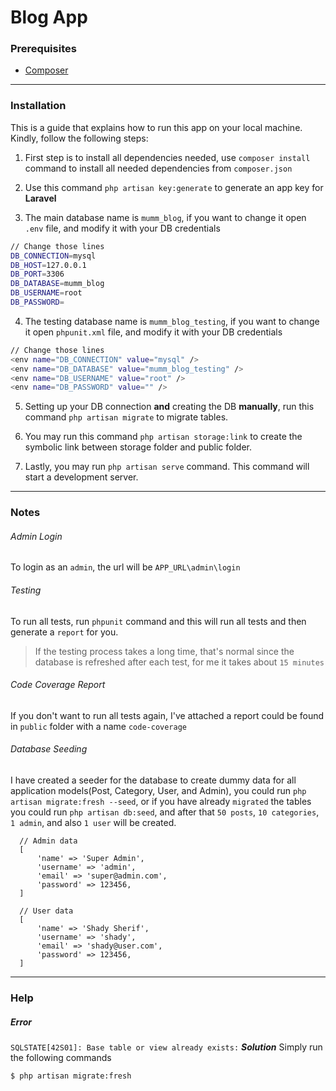 # Blog App
### Prerequisites
* [Composer](https://getcomposer.org/download/ "Download Composer")

-----------------------------------------------------------------------------------

### Installation
This is a guide that explains how to run this app on your local machine. Kindly, follow the following steps:

  1. First step is to install all dependencies needed, use `composer install` command to install all needed dependencies from `composer.json`
  
  2. Use this command `php artisan key:generate` to generate an app key for **Laravel** 

  3. The main database name is `mumm_blog`, if you want to change it open `.env` file, and modify it with your DB credentials
 ```sh
// Change those lines
DB_CONNECTION=mysql
DB_HOST=127.0.0.1
DB_PORT=3306
DB_DATABASE=mumm_blog
DB_USERNAME=root
DB_PASSWORD=
 ```
 
 4. The testing database name is `mumm_blog_testing`, if you want to change it open `phpunit.xml` file, and modify it with your DB credentials
 ```sh
 // Change those lines
<env name="DB_CONNECTION" value="mysql" />
<env name="DB_DATABASE" value="mumm_blog_testing" />
<env name="DB_USERNAME" value="root" />        
<env name="DB_PASSWORD" value="" />
 ```
  5. Setting up your DB connection **and** creating the DB **manually**, run this command `php artisan migrate` to migrate tables.
  
  6. You may run this command `php artisan storage:link` to create the symbolic link between storage folder and public folder.
  
  7. Lastly, you may run `php artisan serve` command. This command will start a development server.

___

### Notes

###### Admin Login

To login as an `admin`, the url will be `APP_URL\admin\login`


###### Testing

To run all tests, run `phpunit` command and this will run all tests and then generate a `report` for you.
> If the testing process takes a long time, that's normal since the database is refreshed after each test, for me it takes about `15 minutes`


###### Code Coverage Report

If you don't want to run all tests again, I've attached a report could be found in `public` folder with a name `code-coverage`


###### Database Seeding

I have created a seeder for the database to create dummy data for all application models(Post, Category, User, and Admin), you could run `php artisan migrate:fresh --seed`, or if you have already `migrated` the tables you could run `php artisan db:seed`, and after that `50 posts`, `10 categories`, `1 admin`, and also `1 user` will be created.
```
  // Admin data
  [
      'name' => 'Super Admin',
      'username' => 'admin',
      'email' => 'super@admin.com',
      'password' => 123456,
  ]
  
  // User data
  [
      'name' => 'Shady Sherif',
      'username' => 'shady',
      'email' => 'shady@user.com',
      'password' => 123456,
  ]
```
___

### Help

##### Error
`SQLSTATE[42S01]: Base table or view already exists:`
_**Solution**_
Simply run the following commands
``` sh
$ php artisan migrate:fresh
```